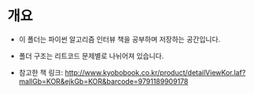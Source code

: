 # 개요
- 이 폴더는 파이썬 알고리즘 인터뷰 책을 공부하며 저장하는 공간입니다.
- 폴더 구조는 리트코드 문제별로 나뉘어져 있습니다.

- 참고한 책 링크: http://www.kyobobook.co.kr/product/detailViewKor.laf?mallGb=KOR&ejkGb=KOR&barcode=9791189909178
